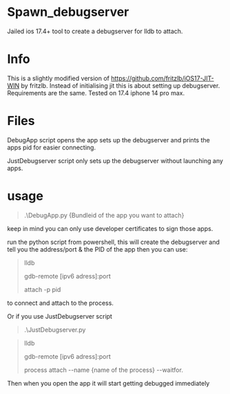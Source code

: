 # Spawn_debugserver
Jailed ios 17.4+ tool to create a debugserver for lldb to attach.

# Info 
This is a slightly modified version of https://github.com/fritzlb/iOS17-JIT-WIN by fritzlb. Instead of initialising jit this is about setting up debugserver.
Requirements are the same. Tested on 17.4 iphone 14 pro max.

# Files

DebugApp script opens the app sets up the debugserver and prints the apps pid for easier connecting.

JustDebugserver script only sets up the debugserver without launching any apps.

# usage
>.\DebugApp.py {Bundleid of the app you want to attach}

keep in mind you can only use developer certificates to sign those apps.

run the python script from powershell, this will create the debugserver and tell you the address/port & the PID of the app then you can use:

>lldb
>
>gdb-remote [ipv6 adress]:port
>
>attach -p pid

to connect and attach to the process.

Or if you use JustDebugserver script 
>.\JustDebugserver.py

>lldb
>
>gdb-remote [ipv6 adress]:port
>
>process attach --name {name of the process} --waitfor.

Then when you open the app it will start getting debugged immediately 
